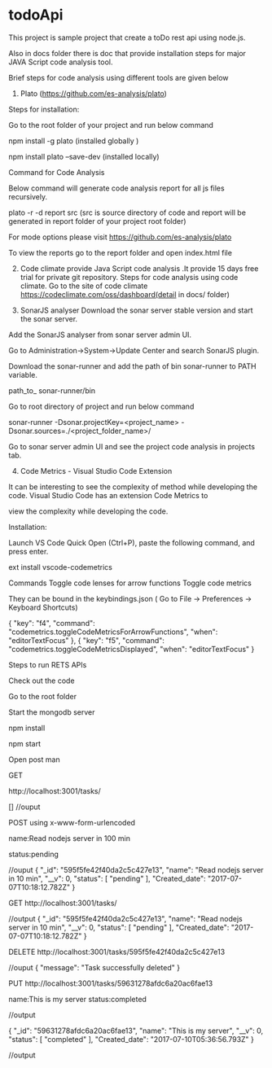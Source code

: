 # todoApi
This project is sample project that create a toDo rest api using node.js.

Also in docs folder there is doc that provide installation steps for major JAVA Script code  analysis tool.

Brief steps for code analysis using different tools are given below
1)	Plato (https://github.com/es-analysis/plato)

Steps for installation:

Go to the root folder of your project and run below command
 
 npm install -g plato  (installed globally )

 npm install plato –save-dev (installed locally)

Command for Code Analysis

Below command will generate code analysis report for all js files recursively. 
                    
plato -r -d report src 
(src is source directory of code and report will be generated in    report folder of your        project root folder) 
          
For mode options please visit https://github.com/es-analysis/plato
          
To view the reports go to the report folder and open index.html file

2) Code climate provide Java Script code analysis .It provide 15 days free trial for private git repository.
Steps for code analysis using code climate.
Go to the site of code climate https://codeclimate.com/oss/dashboard(detail in docs/ folder)

3) SonarJS analyser 
Download the sonar server stable version and start the sonar server.

Add the SonarJS analyser from sonar server admin UI.

Go to Administration->System->Update Center and search SonarJS plugin.

Download the sonar-runner and add the path of bin sonar-runner  to PATH variable.

path_to_ sonar-runner/bin

Go to root directory of project and run below command

sonar-runner -Dsonar.projectKey=<project_name> -Dsonar.sources=./<project_folder_name>/

Go to sonar server admin UI and see the project code analysis in projects tab.

4) Code Metrics - Visual Studio Code Extension

It can be interesting to see the complexity of method while developing the code. Visual Studio Code has an extension Code Metrics to 

view the complexity while developing the code.

Installation:

Launch VS Code Quick Open (Ctrl+P), paste the following command, and press enter.

ext install vscode-codemetrics

Commands
Toggle code lenses for arrow functions
Toggle code metrics

They can be bound in the keybindings.json 
( Go to  File -> Preferences -> Keyboard Shortcuts)

{ "key": "f4",                    "command": "codemetrics.toggleCodeMetricsForArrowFunctions",
                                     "when": "editorTextFocus" },
{ "key": "f5",                    "command": "codemetrics.toggleCodeMetricsDisplayed",
                                     "when": "editorTextFocus" }








Steps to run RETS APIs

Check out the code

Go to the root folder

Start the mongodb server

npm install

npm start 

 Open post man
 
GET 

 http://localhost:3001/tasks/
 
 [] //ouput
 
 POST using x-www-form-urlencoded
 
 name:Read nodejs server in 100 min
 
 status:pending
 
 //ouput
 {
    "_id": "595f5fe42f40da2c5c427e13",
    "name": "Read nodejs server in 10 min",
    "__v": 0,
    "status": [
        "pending"
    ],
    "Created_date": "2017-07-07T10:18:12.782Z"
}

GET  http://localhost:3001/tasks/

//output
{
    "_id": "595f5fe42f40da2c5c427e13",
    "name": "Read nodejs server in 10 min",
    "__v": 0,
    "status": [
        "pending"
    ],
    "Created_date": "2017-07-07T10:18:12.782Z"
}

DELETE  http://localhost:3001/tasks/595f5fe42f40da2c5c427e13  

//ouput
{
    "message": "Task successfully deleted"
}

PUT http://localhost:3001/tasks/59631278afdc6a20ac6fae13

 name:This is my server
 status:completed
 
 //output
 
 {
    "_id": "59631278afdc6a20ac6fae13",
    "name": "This is my server",
    "__v": 0,
    "status": [
        "completed"
    ],
    "Created_date": "2017-07-10T05:36:56.793Z"
}

//output

 
